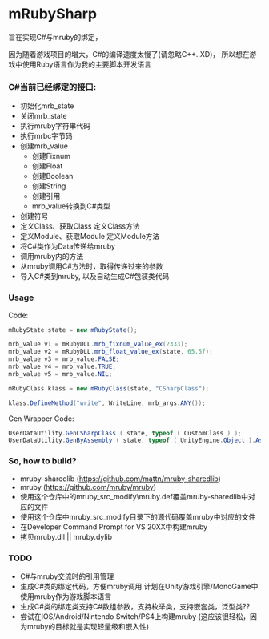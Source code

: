 # mRubySharp

旨在实现C#与mruby的绑定，

因为随着游戏项目的增大，C#的编译速度太慢了(请忽略C++..XD)，
所以想在游戏中使用Ruby语言作为我的主要脚本开发语言


### C#当前已经绑定的接口:
* 初始化mrb_state
* 关闭mrb_state
* 执行mruby字符串代码
* 执行mrbc字节码
* 创建mrb_value
	* 创建Fixnum
	* 创建Float
	* 创建Boolean
	* 创建String
	* 创建引用
	* mrb_value转换到C#类型
* 创建符号
* 定义Class、获取Class
	定义Class方法
* 定义Module、获取Module
	定义Module方法
* 将C#类作为Data传递给mruby
* 调用mruby内的方法
* 从mruby调用C#方法时，取得传递过来的参数
* 导入C#类到mruby, 以及自动生成C#包装类代码


### Usage
Code:
```csharp
mRubyState state = new mRubyState();

mrb_value v1 = mRubyDLL.mrb_fixnum_value_ex(2333);
mrb_value v2 = mRubyDLL.mrb_float_value_ex(state, 65.5f);
mrb_value v3 = mrb_value.FALSE;
mrb_value v4 = mrb_value.TRUE;
mrb_value v5 = mrb_value.NIL;

mRubyClass klass = new mRubyClass(state, "CSharpClass");

klass.DefineMethod("write", WriteLine, mrb_args.ANY());
```

Gen Wrapper Code:
```csharp
UserDataUtility.GenCSharpClass ( state, typeof ( CustomClass ) );
UserDataUtility.GenByAssembly ( state, typeof ( UnityEngine.Object ).Assembly );
```

### So, how to build?
- mruby-sharedlib
(https://github.com/mattn/mruby-sharedlib)
- mruby
(https://github.com/mruby/mruby)
- 使用这个仓库中的mruby_src_modify\mruby.def覆盖mruby-sharedlib中对应的文件
- 使用这个仓库中mruby_src_modify目录下的源代码覆盖mruby中对应的文件
- 在Developer Command Prompt for VS 20XX中构建mruby
- 拷贝mruby.dll || mruby.dylib

### TODO
* C#与mruby交流时的引用管理
* 生成C#类的绑定代码，方便mruby调用
  计划在Unity游戏引擎/MonoGame中使用mruby作为游戏脚本语言
* 生成C#类的绑定类支持C#数组参数，支持枚举类，支持嵌套类，泛型类??
* 尝试在IOS/Android/Nintendo Switch/PS4上构建mruby
  (这应该很轻松，因为mruby的目标就是实现轻量级和嵌入性)
